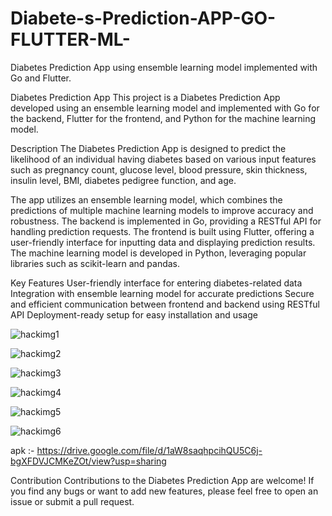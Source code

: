 # Diabete-s-Prediction-APP-GO-FLUTTER-ML-
Diabetes Prediction App using ensemble learning model implemented with Go and Flutter.


Diabetes Prediction App
This project is a Diabetes Prediction App developed using an ensemble learning model and implemented with Go for the backend, Flutter for the frontend, and Python for the machine learning model.

Description
The Diabetes Prediction App is designed to predict the likelihood of an individual having diabetes based on various input features such as pregnancy count, glucose level, blood pressure, skin thickness, insulin level, BMI, diabetes pedigree function, and age.

The app utilizes an ensemble learning model, which combines the predictions of multiple machine learning models to improve accuracy and robustness. The backend is implemented in Go, providing a RESTful API for handling prediction requests. The frontend is built using Flutter, offering a user-friendly interface for inputting data and displaying prediction results. The machine learning model is developed in Python, leveraging popular libraries such as scikit-learn and pandas.

Key Features
User-friendly interface for entering diabetes-related data
Integration with ensemble learning model for accurate predictions
Secure and efficient communication between frontend and backend using RESTful API
Deployment-ready setup for easy installation and usage


![hackimg1](https://github.com/A-M-Unstoppable/mellitus-diabetes-prediction/assets/133894771/a39098b3-f6ca-4202-b61e-a41d715ec769)

![hackimg2](https://github.com/A-M-Unstoppable/mellitus-diabetes-prediction/assets/133894771/020c496e-8060-4b78-a708-86a5d7a09291)

![hackimg3](https://github.com/A-M-Unstoppable/mellitus-diabetes-prediction/assets/133894771/9ae100f1-4070-4c32-8479-056bd19ad875)

![hackimg4](https://github.com/A-M-Unstoppable/mellitus-diabetes-prediction/assets/133894771/41b1c005-065f-4e41-93ec-86f4d841958f)

![hackimg5](https://github.com/A-M-Unstoppable/mellitus-diabetes-prediction/assets/133894771/016ed8fe-5bf0-49d0-9377-518132a2b579)

![hackimg6](https://github.com/A-M-Unstoppable/mellitus-diabetes-prediction/assets/133894771/bc386b9a-01d0-47e6-a827-835c2fe67a48)

apk :- https://drive.google.com/file/d/1aW8saqhpcihQU5C6j-bgXFDVJCMKeZOt/view?usp=sharing

Contribution
Contributions to the Diabetes Prediction App are welcome! If you find any bugs or want to add new features, please feel free to open an issue or submit a pull request.







